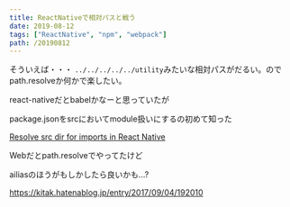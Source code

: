 ```yaml
---
title: ReactNativeで相対パスと戦う
date: 2019-08-12
tags: ["ReactNative", "npm", "webpack"]
path: /20190812
---
```


そういえば・・・
`../../../../../utility`みたいな相対パスがだるい。のでpath.resolveか何かで楽したい。

react-nativeだとbabelかなーと思っていたが

package.jsonをsrcにおいてmodule扱いにするの初めて知った

[Resolve src dir for imports in React Native](https://stackoverflow.com/questions/41610178/resolve-src-dir-for-imports-in-)


Webだとpath.resolveでやってたけど

ailiasのほうがもしかしたら良いかも...?

https://kitak.hatenablog.jp/entry/2017/09/04/192010

